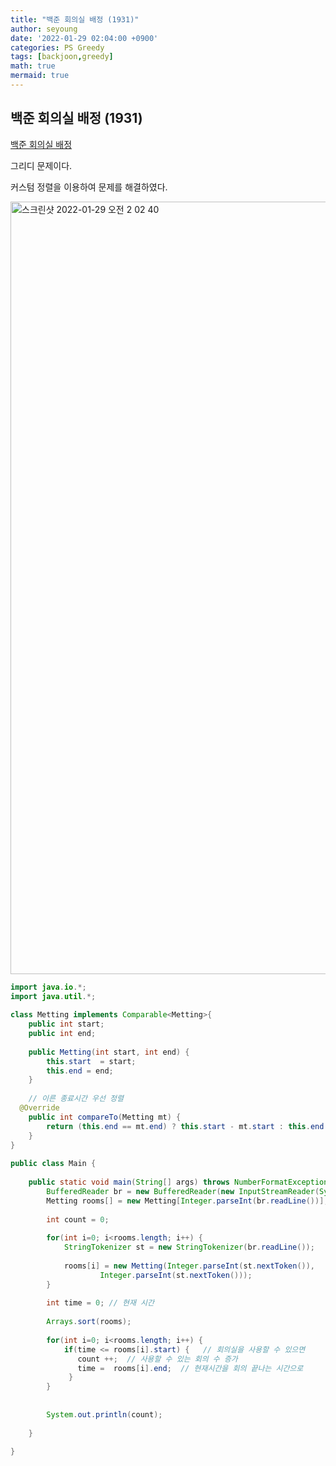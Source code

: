 ```yaml
---
title: "백준 회의실 배정 (1931)"
author: seyoung
date: '2022-01-29 02:04:00 +0900'
categories: PS Greedy
tags: [backjoon,greedy]
math: true
mermaid: true
---
```



## 백준 회의실 배정 (1931)

<a href = "https://www.acmicpc.net/problem/1931"> 백준 회의실 배정 </a>

그리디 문제이다.

커스텀 정렬을 이용하여 문제를 해결하였다.

<img width="1236" alt="스크린샷 2022-01-29 오전 2 02 40" src="https://user-images.githubusercontent.com/54762273/151589932-183799db-20fe-429c-aed9-cdc5037559ae.png">


```java
import java.io.*;  
import java.util.*;  
  
class Metting implements Comparable<Metting>{  
    public int start;  
    public int end;  
  
    public Metting(int start, int end) {  
        this.start  = start;  
        this.end = end;  
    }  
  
    // 이른 종료시간 우선 정렬  
  @Override  
    public int compareTo(Metting mt) {  
        return (this.end == mt.end) ? this.start - mt.start : this.end - mt.end;  
    }  
}  
  
public class Main {  
  
    public static void main(String[] args) throws NumberFormatException, IOException {  
        BufferedReader br = new BufferedReader(new InputStreamReader(System.in));  
        Metting rooms[] = new Metting[Integer.parseInt(br.readLine())];  
  
        int count = 0;  
  
        for(int i=0; i<rooms.length; i++) {  
            StringTokenizer st = new StringTokenizer(br.readLine());  
  
            rooms[i] = new Metting(Integer.parseInt(st.nextToken()),  
                    Integer.parseInt(st.nextToken()));  
        }  
  
        int time = 0; // 현재 시간  
  
        Arrays.sort(rooms);  
  
        for(int i=0; i<rooms.length; i++) {  
            if(time <= rooms[i].start) {   // 회의실을 사용할 수 있으면    
			   count ++;  // 사용할 수 있는 회의 수 증가   
			   time =  rooms[i].end;  // 현재시간을 회의 끝나는 시간으로  
	         }  
        }  
  
  
        System.out.println(count);  
  
    }  
  
}
```

